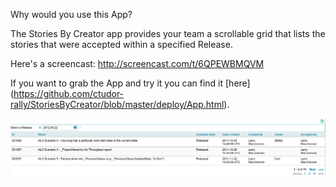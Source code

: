 Why would you use this App?

The Stories By Creator app provides your team a scrollable grid that lists the stories that were accepted within a specified Release.

Here's a screencast: 
http://screencast.com/t/6QPEWBMQVM


If you want to grab the App and try it you can find it [here] (https://github.com/ctudor-rally/StoriesByCreator/blob/master/deploy/App.html).

![Alt text](https://github.com/ctudor-rally/StoriesByCreator/blob/master/deploy/ScreenShot.png)